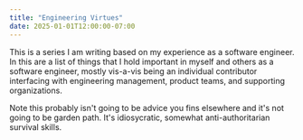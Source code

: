 ```yaml
---
title: "Engineering Virtues"
date: 2025-01-01T12:00:00-07:00
---
```


This is a series I am writing based on my experience as a software engineer. In this are a list of things that I hold important in myself and others as a software engineer, mostly vis-a-vis being an individual contributor interfacing with engineering management, product teams, and supporting organizations.

Note this probably isn't going to be advice you fins elsewhere and it's not going to be garden path. It's idiosycratic, somewhat anti-authoritarian survival skills.